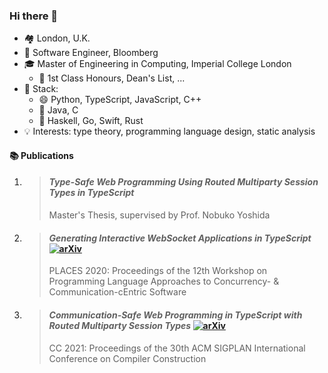 ### Hi there 👋

- 🏘️ London, U.K.
- 💼 Software Engineer, Bloomberg
- 🎓 Master of Engineering in Computing, Imperial College London
  - 🥇 1st Class Honours, Dean's List, ...
- 🧰 Stack:
  - 😄 Python, TypeScript, JavaScript, C++
  - 🙂 Java, C
  - 🤔 Haskell, Go, Swift, Rust  
- 💡 Interests: type theory, programming language design, static analysis
  
#### 📚 Publications
1. > #### _Type-Safe Web Programming Using Routed Multiparty Session Types in TypeScript_
   > Master's Thesis, supervised by Prof. Nobuko Yoshida

1. > #### _Generating Interactive WebSocket Applications in TypeScript_ [![arXiv](https://img.shields.io/badge/arXiv-2004.01321-b31b1b.svg)](https://arxiv.org/abs/2004.01321)
   > PLACES 2020: Proceedings of the 12th Workshop on Programming Language Approaches to Concurrency- & Communication-cEntric Software

1. > #### _Communication-Safe Web Programming in TypeScript with Routed Multiparty Session Types_ [![arXiv](https://img.shields.io/badge/arXiv-2101.04622-b31b1b.svg)](https://arxiv.org/abs/2101.04622)
   > CC 2021: Proceedings of the 30th ACM SIGPLAN International Conference on Compiler Construction
  
<!--
**ansonmiu0214/ansonmiu0214** is a ✨ _special_ ✨ repository because its `README.md` (this file) appears on your GitHub profile.

Here are some ideas to get you started:

- 🔭 I’m currently working on ...
- 🌱 I’m currently learning ...
- 👯 I’m looking to collaborate on ...
- 🤔 I’m looking for help with ...
- 💬 Ask me about ...
- 📫 How to reach me: ...
- 😄 Pronouns: ...
- ⚡ Fun fact: ...
-->
